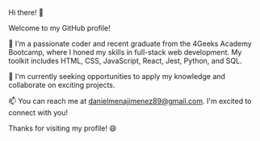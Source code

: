 Hi there! 👋

Welcome to my GitHub profile!

🚀 I'm a passionate coder and recent graduate from the 4Geeks Academy Bootcamp, where I honed my skills in full-stack web development. My toolkit includes HTML, CSS, JavaScript, React, Jest, Python, and SQL.

💼 I'm currently seeking opportunities to apply my knowledge and collaborate on exciting projects.

📫 You can reach me at danielmenajimenez89@gmail.com. I'm excited to connect with you!

Thanks for visiting my profile! 😄
